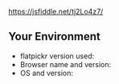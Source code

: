 <!-- IF REPORTING A BUG, A REPRO LINK IS ABSOLUTELY NECESSARY -->
<!-- fork this -->

https://jsfiddle.net/tj2Lo4z7/

## Your Environment

<!-- Include the following details: -->

- flatpickr version used:
- Browser name and version:
- OS and version:

